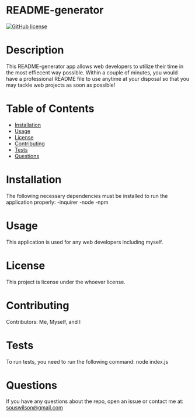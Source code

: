 
  # README-generator
  [![GitHub license](https://img.shields.io/badge/license-MIT-blue.svg)](https://github.com/undefined/undefined)
  # Description
  This README-generator app allows web developers to utilize their time in the most effiecent way possible. Within a couple of minutes, you would have a professional README file to use anytime at your disposal so that you may tackle web projects as soon as possible!

  # Table of Contents 
  * [Installation](#installation)
  * [Usage](#usage)
  * [License](#license)
  * [Contributing](#contributing)
  * [Tests](#tests)
  * [Questions](#questions)
  # Installation
  The following necessary dependencies must be installed to run the application properly:
  -inquirer
  -node
  -npm
  # Usage
  ​This application is used for any web developers including myself.
  # License
  This project is license under the whoever license.
  # Contributing
  ​Contributors: Me, Myself, and I
  # Tests
  To run tests, you need to run the following command: node index.js
  # Questions
  If you have any questions about the repo, open an issue or contact me at: souswilson@gmail.com
  